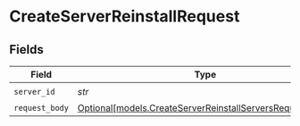 # CreateServerReinstallRequest


## Fields

| Field                                                                                                            | Type                                                                                                             | Required                                                                                                         | Description                                                                                                      |
| ---------------------------------------------------------------------------------------------------------------- | ---------------------------------------------------------------------------------------------------------------- | ---------------------------------------------------------------------------------------------------------------- | ---------------------------------------------------------------------------------------------------------------- |
| `server_id`                                                                                                      | *str*                                                                                                            | :heavy_check_mark:                                                                                               | N/A                                                                                                              |
| `request_body`                                                                                                   | [Optional[models.CreateServerReinstallServersRequestBody]](../models/createserverreinstallserversrequestbody.md) | :heavy_minus_sign:                                                                                               | N/A                                                                                                              |